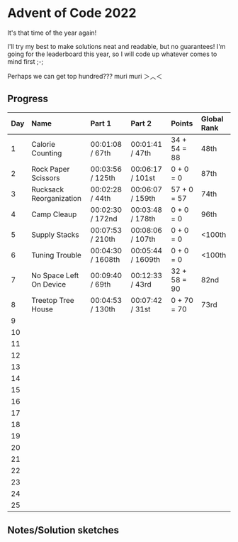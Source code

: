 # Advent of Code 2022

It's that time of the year again!

I'll try my best to make solutions neat and readable, but no guarantees! 
I'm going for the leaderboard this year, so I will code up whatever comes to mind first ;-;

Perhaps we can get top hundred??? muri muri ＞︿＜

## Progress


| Day | Name                    | Part 1            | Part 2            | Points       | Global Rank |
| --- | :---------------------- | :---------------- | :---------------- | :----------- | :---------- |
| 1   | Calorie Counting        | 00:01:08 / 67th   | 00:01:41 / 47th   | 34 + 54 = 88 | 48th        |
| 2   | Rock Paper Scissors     | 00:03:56 / 125th  | 00:06:17 / 101st  | 0 + 0 = 0    | 87th        |
| 3   | Rucksack Reorganization | 00:02:28 / 44th   | 00:06:07 / 159th  | 57 + 0 = 57  | 74th        |
| 4   | Camp Cleaup             | 00:02:30 / 172nd  | 00:03:48 / 178th  | 0 + 0 = 0    | 96th        |
| 5   | Supply Stacks           | 00:07:53 / 210th  | 00:08:06 / 107th  | 0 + 0 = 0    | <100th      |
| 6   | Tuning Trouble          | 00:04:30 / 1608th | 00:05:44 / 1609th | 0 + 0 = 0    | <100th      |
| 7   | No Space Left On Device | 00:09:40 / 69th   | 00:12:33 / 43rd   | 32 + 58 = 90 | 82nd        |
| 8   | Treetop Tree House      | 00:04:53 / 130th  | 00:07:42 / 31st   | 0 + 70 = 70  | 73rd        |
| 9   |                         |                   |                   |              |             |
| 10  |                         |                   |                   |              |             |
| 11  |                         |                   |                   |              |             |
| 12  |                         |                   |                   |              |             |
| 13  |                         |                   |                   |              |             |
| 14  |                         |                   |                   |              |             |
| 15  |                         |                   |                   |              |             |
| 16  |                         |                   |                   |              |             |
| 17  |                         |                   |                   |              |             |
| 18  |                         |                   |                   |              |             |
| 19  |                         |                   |                   |              |             |
| 20  |                         |                   |                   |              |             |
| 21  |                         |                   |                   |              |             |
| 22  |                         |                   |                   |              |             |
| 23  |                         |                   |                   |              |             |
| 24  |                         |                   |                   |              |             |
| 25  |                         |                   |                   |              |             |

## Notes/Solution sketches
